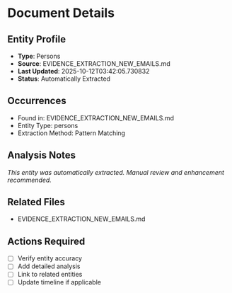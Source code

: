 # Document Details

## Entity Profile
- **Type**: Persons
- **Source**: EVIDENCE_EXTRACTION_NEW_EMAILS.md
- **Last Updated**: 2025-10-12T03:42:05.730832
- **Status**: Automatically Extracted

## Occurrences
- Found in: EVIDENCE_EXTRACTION_NEW_EMAILS.md
- Entity Type: persons
- Extraction Method: Pattern Matching

## Analysis Notes
*This entity was automatically extracted. Manual review and enhancement recommended.*

## Related Files
- EVIDENCE_EXTRACTION_NEW_EMAILS.md

## Actions Required
- [ ] Verify entity accuracy
- [ ] Add detailed analysis
- [ ] Link to related entities
- [ ] Update timeline if applicable
